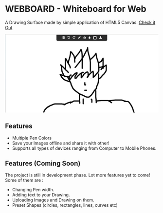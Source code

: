 # WEBBOARD - Whiteboard for Web

A Drawing Surface made by simple application of HTML5 Canvas. [Check it Out](https://r-arvind.github.io/Webboard)


![Webboard Sample](./css/goku.png)

## Features
* Multiple Pen Colors
* Save your Images offline and share it with other!
* Supports all types of devices ranging from Computer to Mobile Phones.

## Features (Coming Soon)
The project is still in development phase. Lot more features yet to come! Some of them are :

* Changing Pen width.
* Adding text to your Drawing.
* Uploading Images and Drawing on them.
* Preset Shapes (circles, rectangles, lines, curves etc)